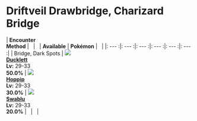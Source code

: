 # Driftveil Drawbridge, Charizard Bridge

| __Encounter<br>Method__ | &nbsp; | &nbsp; | __Available__ | __Pokémon__ | &nbsp; |
|: --- :|: --- :|: --- :|: --- :|: --- :|: --- :|
| Bridge, Dark Spots | ![][580] <br> __[Ducklett]__ <br> __Lv:__ 29-33 <br> __50.0%__ | ![][187] <br> __[Hoppip]__ <br> __Lv:__ 29-33 <br> __30.0%__ | ![][333] <br> __[Swablu]__ <br> __Lv:__ 29-33 <br> __20.0%__ | &nbsp; | &nbsp; |


[580]: ../img/animated/580.gif
[Ducklett]: ../pokemons/580/
[187]: ../img/animated/187.gif
[Hoppip]: ../pokemons/187/
[333]: ../img/animated/333.gif
[Swablu]: ../pokemons/333/